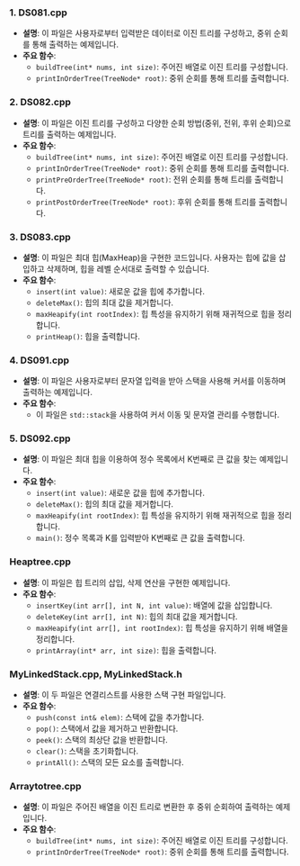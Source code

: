 ### 1. DS081.cpp
- **설명**: 이 파일은 사용자로부터 입력받은 데이터로 이진 트리를 구성하고, 중위 순회를 통해 출력하는 예제입니다.
- **주요 함수**:
  - `buildTree(int* nums, int size)`: 주어진 배열로 이진 트리를 구성합니다.
  - `printInOrderTree(TreeNode* root)`: 중위 순회를 통해 트리를 출력합니다.

### 2. DS082.cpp
- **설명**: 이 파일은 이진 트리를 구성하고 다양한 순회 방법(중위, 전위, 후위 순회)으로 트리를 출력하는 예제입니다.
- **주요 함수**:
  - `buildTree(int* nums, int size)`: 주어진 배열로 이진 트리를 구성합니다.
  - `printInOrderTree(TreeNode* root)`: 중위 순회를 통해 트리를 출력합니다.
  - `printPreOrderTree(TreeNode* root)`: 전위 순회를 통해 트리를 출력합니다.
  - `printPostOrderTree(TreeNode* root)`: 후위 순회를 통해 트리를 출력합니다.
  
### 3. DS083.cpp
- **설명**: 이 파일은 최대 힙(MaxHeap)을 구현한 코드입니다. 사용자는 힙에 값을 삽입하고 삭제하며, 힙을 레벨 순서대로 출력할 수 있습니다.
- **주요 함수**:
  - `insert(int value)`: 새로운 값을 힙에 추가합니다.
  - `deleteMax()`: 힙의 최대 값을 제거합니다.
  - `maxHeapify(int rootIndex)`: 힙 특성을 유지하기 위해 재귀적으로 힙을 정리합니다.
  - `printHeap()`: 힙을 출력합니다.

### 4. DS091.cpp
- **설명**: 이 파일은 사용자로부터 문자열 입력을 받아 스택을 사용해 커서를 이동하며 출력하는 예제입니다.
- **주요 함수**:
  - 이 파일은 `std::stack`을 사용하여 커서 이동 및 문자열 관리를 수행합니다.

### 5. DS092.cpp
- **설명**: 이 파일은 최대 힙을 이용하여 정수 목록에서 K번째로 큰 값을 찾는 예제입니다.
- **주요 함수**:
  - `insert(int value)`: 새로운 값을 힙에 추가합니다.
  - `deleteMax()`: 힙의 최대 값을 제거합니다.
  - `maxHeapify(int rootIndex)`: 힙 특성을 유지하기 위해 재귀적으로 힙을 정리합니다.
  - `main()`: 정수 목록과 K를 입력받아 K번째로 큰 값을 출력합니다.

### Heaptree.cpp
- **설명**: 이 파일은 힙 트리의 삽입, 삭제 연산을 구현한 예제입니다.
- **주요 함수**:
  - `insertKey(int arr[], int N, int value)`: 배열에 값을 삽입합니다.
  - `deleteKey(int arr[], int N)`: 힙의 최대 값을 제거합니다.
  - `maxHeapify(int arr[], int rootIndex)`: 힙 특성을 유지하기 위해 배열을 정리합니다.
  - `printArray(int* arr, int size)`: 힙을 출력합니다.

### MyLinkedStack.cpp, MyLinkedStack.h
- **설명**: 이 두 파일은 연결리스트를 사용한 스택 구현 파일입니다.
- **주요 함수**:
  - `push(const int& elem)`: 스택에 값을 추가합니다.
  - `pop()`: 스택에서 값을 제거하고 반환합니다.
  - `peek()`: 스택의 최상단 값을 반환합니다.
  - `clear()`: 스택을 초기화합니다.
  - `printAll()`: 스택의 모든 요소를 출력합니다.

### Arraytotree.cpp
- **설명**: 이 파일은 주어진 배열을 이진 트리로 변환한 후 중위 순회하여 출력하는 예제입니다.
- **주요 함수**:
  - `buildTree(int* nums, int size)`: 주어진 배열로 이진 트리를 구성합니다.
  - `printInOrderTree(TreeNode* root)`: 중위 순회를 통해 트리를 출력합니다.

